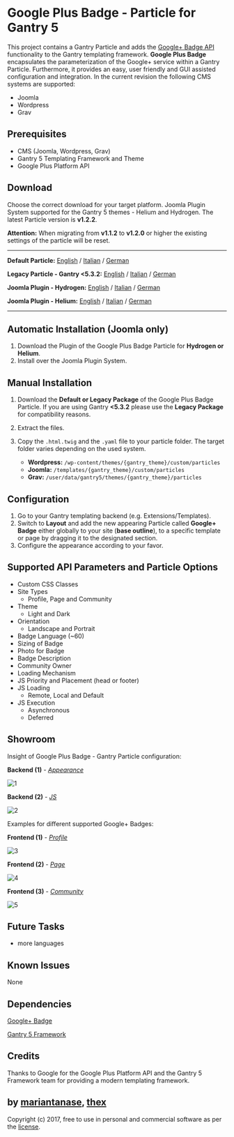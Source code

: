 # Google Plus Badge - Particle for Gantry 5
This project contains a Gantry Particle and adds the [Google+ Badge API](https://developers.google.com/+/web/badge/) functionality to the Gantry templating framework. **Google Plus Badge** encapsulates the parameterization of the Google+ service within a Gantry Particle. Furthermore, it provides an easy, user friendly and GUI assisted configuration and integration. In the current revision the following CMS systems are supported:
* Joomla
* Wordpress
* Grav

## Prerequisites
* CMS (Joomla, Wordpress, Grav)
* Gantry 5 Templating Framework and Theme
* Google Plus Platform API

## Download
Choose the correct download for your target platform. Joomla Plugin System supported for the Gantry 5 themes - Helium and Hydrogen. The latest Particle version is **v1.2.2**.

**Attention:** When migrating from **v1.1.2** to **v1.2.0** or higher the existing settings of the particle will be reset.
___
**Default Particle:**
[English](https://github.com/thexmanxyz/Google-Plus-Badge-Gantry/releases/download/v1.2.2/gpb.particle.only.EN.v1.2.2.zip) / [Italian](https://github.com/thexmanxyz/Google-Plus-Badge-Gantry/releases/download/v1.2.2/gpb.particle.only.IT.v1.2.2.zip) / [German](https://github.com/thexmanxyz/Google-Plus-Badge-Gantry/releases/download/v1.2.2/gpb.particle.only.DE.v1.2.2.zip)

**Legacy Particle - Gantry <5.3.2:**
[English](https://github.com/thexmanxyz/Google-Plus-Badge-Gantry/releases/download/v1.2.2/gpb.particle.only.legacy.EN.v1.2.2.zip) / [Italian](https://github.com/thexmanxyz/Google-Plus-Badge-Gantry/releases/download/v1.2.2/gpb.particle.only.legacy.IT.v1.2.2.zip) / [German](https://github.com/thexmanxyz/Google-Plus-Badge-Gantry/releases/download/v1.2.2/gpb.particle.only.legacy.DE.v1.2.2.zip)

**Joomla Plugin - Hydrogen:**
[English](https://github.com/thexmanxyz/Google-Plus-Badge-Gantry/releases/download/v1.2.2/gpb.j3.hydrogen.EN.v1.2.2.zip) / [Italian](https://github.com/thexmanxyz/Google-Plus-Badge-Gantry/releases/download/v1.2.2/gpb.j3.hydrogen.IT.v1.2.2.zip) / [German](https://github.com/thexmanxyz/Google-Plus-Badge-Gantry/releases/download/v1.2.2/gpb.j3.hydrogen.DE.v1.2.2.zip)

**Joomla Plugin - Helium:**
[English](https://github.com/thexmanxyz/Google-Plus-Badge-Gantry/releases/download/v1.2.2/gpb.j3.helium.EN.v1.2.2.zip) / [Italian](https://github.com/thexmanxyz/Google-Plus-Badge-Gantry/releases/download/v1.2.2/gpb.j3.helium.IT.v1.2.2.zip) / [German](https://github.com/thexmanxyz/Google-Plus-Badge-Gantry/releases/download/v1.2.2/gpb.j3.helium.DE.v1.2.2.zip)
___

## Automatic Installation (Joomla only)
1. Download the Plugin of the Google Plus Badge Particle for **Hydrogen or Helium**.
2. Install over the Joomla Plugin System.

## Manual Installation
1. Download the **Default or Legacy Package** of the Google Plus Badge Particle. If you are using Gantry **<5.3.2** please use the **Legacy Package** for compatibility reasons.
2. Extract the files.
3. Copy the `.html.twig` and the `.yaml` file to your particle folder. The target folder varies depending on the used system.
   
   * **Wordpress:** `/wp-content/themes/{gantry_theme}/custom/particles`
   * **Joomla:** `/templates/{gantry_theme}/custom/particles`
   * **Grav:** `/user/data/gantry5/themes/{gantry_theme}/particles`
   
## Configuration
 1. Go to your Gantry templating backend (e.g. Extensions/Templates).
 2. Switch to **Layout** and add the new appearing Particle called **Google+ Badge** either globally to your site (**base outline**), to a specific template or page by dragging it to the designated section.
 3. Configure the appearance according to your favor.
 
## Supported API Parameters and Particle Options
* Custom CSS Classes
* Site Types
  * Profile, Page and Community
* Theme
  * Light and Dark
* Orientation
  * Landscape and Portrait
* Badge Language (~60)
* Sizing of Badge
* Photo for Badge
* Badge Description
* Community Owner
* Loading Mechanism
* JS Priority and Placement (head or footer)
* JS Loading
  * Remote, Local and Default
* JS Execution
  * Asynchronous
  * Deferred

## Showroom
Insight of Google Plus Badge - Gantry Particle configuration:

**Backend (1)** - *[Appearance](/screenshots/backend_appearance.png)*

![1](/screenshots/backend_appearance.png)

**Backend (2)** - *[JS](/screenshots/backend_js.png)*

![2](/screenshots/backend_js.png)

Examples for different supported Google+ Badges:

**Frontend (1)** - *[Profile](/screenshots/frontend_profile.png)*

![3](/screenshots/frontend_profile.png)

**Frontend (2)** - *[Page](/screenshots/frontend_page.png)*

![4](/screenshots/frontend_page.png)

**Frontend (3)** - *[Community](/screenshots/frontend_community.png)*

![5](/screenshots/frontend_community.png)

## Future Tasks
* more languages

## Known Issues
None

## Dependencies
[Google+ Badge](https://developers.google.com/+/web/badge/)

[Gantry 5 Framework](http://gantry.org/)

## Credits
Thanks to Google for the Google Plus Platform API and the Gantry 5 Framework team for providing a modern templating framework.

## by [mariantanase](https://github.com/mariantanase), [thex](https://github.com/thexmanxyz)
Copyright (c) 2017, free to use in personal and commercial software as per the [license](/LICENSE.md).

